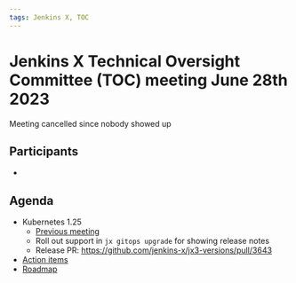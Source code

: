 ```yaml
---
tags: Jenkins X, TOC
---
```

# Jenkins X Technical Oversight Committee (TOC) meeting June 28th 2023

Meeting cancelled since nobody showed up

## Participants

-  <fill in>

## Agenda

- Kubernetes 1.25
  - [Previous meeting](2023-06-14.md)
  - Roll out support in `jx gitops upgrade` for showing release notes
  - Release PR: https://github.com/jenkins-x/jx3-versions/pull/3643
- [Action items](https://github.com/orgs/jenkins-x/projects/21/views/1)
- [Roadmap](https://github.com/orgs/jenkins-x/projects/13)


